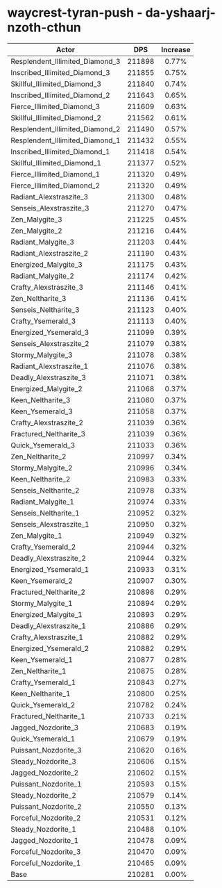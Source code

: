 # waycrest-tyran-push - da-yshaarj-nzoth-cthun
| Actor | DPS | Increase |
|---|:---:|:---:|
|Resplendent_Illimited_Diamond_3|211898|0.77%|
|Inscribed_Illimited_Diamond_3|211855|0.75%|
|Skillful_Illimited_Diamond_3|211840|0.74%|
|Inscribed_Illimited_Diamond_2|211643|0.65%|
|Fierce_Illimited_Diamond_3|211609|0.63%|
|Skillful_Illimited_Diamond_2|211562|0.61%|
|Resplendent_Illimited_Diamond_2|211490|0.57%|
|Resplendent_Illimited_Diamond_1|211432|0.55%|
|Inscribed_Illimited_Diamond_1|211418|0.54%|
|Skillful_Illimited_Diamond_1|211377|0.52%|
|Fierce_Illimited_Diamond_1|211320|0.49%|
|Fierce_Illimited_Diamond_2|211320|0.49%|
|Radiant_Alexstraszite_3|211300|0.48%|
|Senseis_Alexstraszite_3|211270|0.47%|
|Zen_Malygite_3|211225|0.45%|
|Zen_Malygite_2|211216|0.44%|
|Radiant_Malygite_3|211203|0.44%|
|Radiant_Alexstraszite_2|211190|0.43%|
|Energized_Malygite_3|211175|0.43%|
|Radiant_Malygite_2|211174|0.42%|
|Crafty_Alexstraszite_3|211146|0.41%|
|Zen_Neltharite_3|211136|0.41%|
|Senseis_Neltharite_3|211123|0.40%|
|Crafty_Ysemerald_3|211113|0.40%|
|Energized_Ysemerald_3|211099|0.39%|
|Senseis_Alexstraszite_2|211079|0.38%|
|Stormy_Malygite_3|211078|0.38%|
|Radiant_Alexstraszite_1|211076|0.38%|
|Deadly_Alexstraszite_3|211071|0.38%|
|Energized_Malygite_2|211068|0.37%|
|Keen_Neltharite_3|211060|0.37%|
|Keen_Ysemerald_3|211058|0.37%|
|Crafty_Alexstraszite_2|211039|0.36%|
|Fractured_Neltharite_3|211039|0.36%|
|Quick_Ysemerald_3|211033|0.36%|
|Zen_Neltharite_2|210997|0.34%|
|Stormy_Malygite_2|210996|0.34%|
|Keen_Neltharite_2|210983|0.33%|
|Senseis_Neltharite_2|210978|0.33%|
|Radiant_Malygite_1|210974|0.33%|
|Senseis_Neltharite_1|210952|0.32%|
|Senseis_Alexstraszite_1|210950|0.32%|
|Zen_Malygite_1|210949|0.32%|
|Crafty_Ysemerald_2|210944|0.32%|
|Deadly_Alexstraszite_2|210944|0.32%|
|Energized_Ysemerald_1|210933|0.31%|
|Keen_Ysemerald_2|210907|0.30%|
|Fractured_Neltharite_2|210898|0.29%|
|Stormy_Malygite_1|210894|0.29%|
|Energized_Malygite_1|210893|0.29%|
|Deadly_Alexstraszite_1|210886|0.29%|
|Crafty_Alexstraszite_1|210882|0.29%|
|Energized_Ysemerald_2|210882|0.29%|
|Keen_Ysemerald_1|210877|0.28%|
|Zen_Neltharite_1|210875|0.28%|
|Crafty_Ysemerald_1|210843|0.27%|
|Keen_Neltharite_1|210800|0.25%|
|Quick_Ysemerald_2|210782|0.24%|
|Fractured_Neltharite_1|210733|0.21%|
|Jagged_Nozdorite_3|210683|0.19%|
|Quick_Ysemerald_1|210679|0.19%|
|Puissant_Nozdorite_3|210620|0.16%|
|Steady_Nozdorite_3|210606|0.15%|
|Jagged_Nozdorite_2|210602|0.15%|
|Puissant_Nozdorite_1|210593|0.15%|
|Steady_Nozdorite_2|210579|0.14%|
|Puissant_Nozdorite_2|210550|0.13%|
|Forceful_Nozdorite_2|210531|0.12%|
|Steady_Nozdorite_1|210488|0.10%|
|Jagged_Nozdorite_1|210478|0.09%|
|Forceful_Nozdorite_3|210470|0.09%|
|Forceful_Nozdorite_1|210465|0.09%|
|Base|210281|0.00%|
